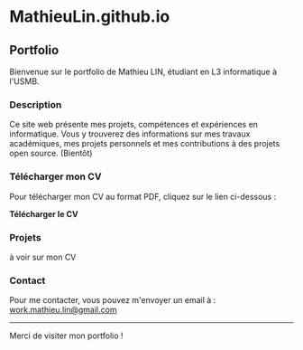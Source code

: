 # MathieuLin.github.io

## Portfolio

Bienvenue sur le portfolio de Mathieu LIN, étudiant en L3 informatique à l'USMB.

### Description

Ce site web présente mes projets, compétences et expériences en informatique. Vous y trouverez des informations sur mes travaux académiques, mes projets personnels et mes contributions à des projets open source. (Bientôt)

### Télécharger mon CV

Pour télécharger mon CV au format PDF, cliquez sur le lien ci-dessous :

**Télécharger le CV**

### Projets

à voir sur mon CV

### Contact

Pour me contacter, vous pouvez m'envoyer un email à : work.mathieu.lin@gmail.com

---

Merci de visiter mon portfolio !
